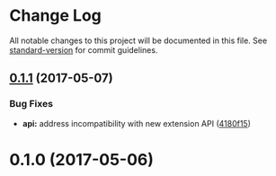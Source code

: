# Change Log

All notable changes to this project will be documented in this file. See [standard-version](https://github.com/conventional-changelog/standard-version) for commit guidelines.

<a name="0.1.1"></a>
## [0.1.1](https://github.com/te-je/macko-websockets/compare/v0.1.0...v0.1.1) (2017-05-07)


### Bug Fixes

* **api:** address incompatibility with new extension API ([4180f15](https://github.com/te-je/macko-websockets/commit/4180f15))



<a name="0.1.0"></a>
# 0.1.0 (2017-05-06)
